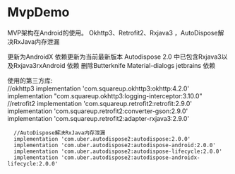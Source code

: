 # MvpDemo  
MVP架构在Android的使用。
Okhttp3、Retrofit2、Rxjava3 ，AutoDispose解决RxJava内存泄漏
 

更新为AndroidX
依赖更新为当前最新版本
Autodispose 2.0 中已包含Rxjava3以及Rxjava3rxAndroid 依赖
删除Butterknife Material-dialogs  jetbrains 依赖


使用的第三方库:  
    //okhttp3
      implementation 'com.squareup.okhttp3:okhttp:4.2.0'
      implementation "com.squareup.okhttp3:logging-interceptor:3.10.0"
      //retrofit2
      implementation 'com.squareup.retrofit2:retrofit:2.9.0'
      implementation 'com.squareup.retrofit2:converter-gson:2.9.0'
      implementation 'com.squareup.retrofit2:adapter-rxjava3:2.9.0'

      //AutoDispose解决RxJava内存泄漏
      implementation 'com.uber.autodispose2:autodispose:2.0.0'
      implementation 'com.uber.autodispose2:autodispose-android:2.0.0'
      implementation 'com.uber.autodispose2:autodispose-lifecycle:2.0.0'
      implementation 'com.uber.autodispose2:autodispose-androidx-lifecycle:2.0.0'

